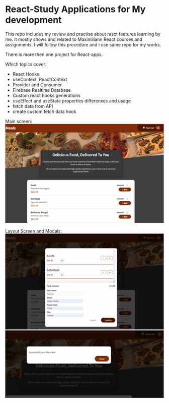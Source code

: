 # React-Study Applications for My development

This repo includes my review and practise about rasct features learning by me.
It mostly shows and related to Maximiliann React courses and assignments. I will follow this procedure and i use same repo for my works.

There is more then one project for React-apps.

Which topics cover:
- React Hooks
- useContext, ReactContext
- Provider and Consumer
- Firebase Realtime Database
- Custom react hooks generations
- useEffect and useState properties differenxes and usage
- fetch data from API
- create custom fetch data hook

Main screen:
![Alt new images](assets/mains.png)

Layout Screen and Modals:
![Alt new images](assets/modal2.png)
![Alt new images](assets/suc3.png)